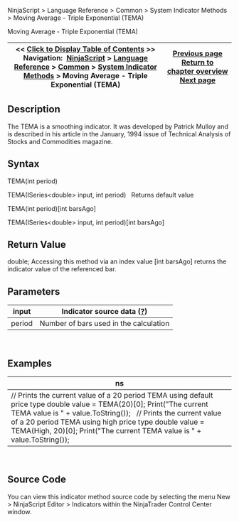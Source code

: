 ﻿
NinjaScript \> Language Reference \> Common \> System Indicator Methods \> Moving Average \- Triple Exponential (TEMA)

Moving Average \- Triple Exponential (TEMA)

| \<\< [Click to Display Table of Contents](moving_average_-_triple_expone.md) \>\> **Navigation:**     [NinjaScript](ninjascript-1.md) \> [Language Reference](language_reference_wip-1.md) \> [Common](common-1.md) \> [System Indicator Methods](indicators-1.md) \> Moving Average \- Triple Exponential (TEMA) | [Previous page](moving_average_-_triangular_tm-1.md) [Return to chapter overview](indicators-1.md) [Next page](moving_average_-_triple_expon2-1.md) |
| --- | --- |
## Description
The TEMA is a smoothing indicator. It was developed by Patrick Mulloy and is described in his article in the January, 1994 issue of Technical Analysis of Stocks and Commodities magazine. 

## Syntax
TEMA(int period)  

TEMA(ISeries\<double\> input, int period)
 
Returns default value  

TEMA(int period)\[int barsAgo]  

TEMA(ISeries\<double\> input, int period)\[int barsAgo]

## Return Value
double; Accessing this method via an index value \[int barsAgo] returns the indicator value of the referenced bar.

## Parameters

| input | Indicator source data ([?](valid_input_data_for_indicator-1.md)) |
| --- | --- |
| period | Number of bars used in the calculation |
 
## 
## Examples

| ns |
| --- |
| // Prints the current value of a 20 period TEMA using default price type double value \= TEMA(20)\[0]; Print("The current TEMA value is " \+ value.ToString());   // Prints the current value of a 20 period TEMA using high price type double value \= TEMA(High, 20)\[0]; Print("The current TEMA value is " \+ value.ToString()); |
 
## 
## Source Code
You can view this indicator method source code by selecting the menu New \> NinjaScript Editor \> Indicators within the NinjaTrader Control Center window.
